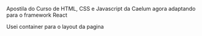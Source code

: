 Apostila do Curso de HTML, CSS e Javascript da Caelum agora adaptando 
para o framework React 

Usei container para o layout da pagina